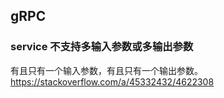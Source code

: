 ## gRPC

### service 不支持多输入参数或多输出参数

有且只有一个输入参数，有且只有一个输出参数。
https://stackoverflow.com/a/45332432/4622308
